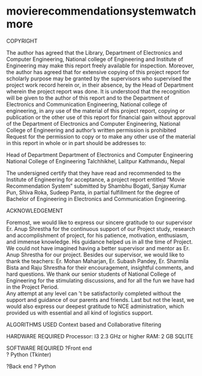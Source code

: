 # movierecommendationsystemwatchmore

COPYRIGHT

The author has agreed that the Library, Department of Electronics and Computer Engineering, National college of Engineering and Institute of Engineering may
 make this report freely available for inspection. Moreover, the author has agreed that for extensive copying of this project report for scholarly purpose may 
be granted by the supervisors who supervised the project work record herein or, in their absence, by the Head of Department wherein the project report was done. 
It is understood that the recognition will be given to the author of this report and to the Department of Electronics and Communication Engineering, National 
college of engineering, in any use of the material of this project report, copying or publication or the other use of this report for financial gain without 
approval of the Department of Electronics and Computer Engineering, National College of Engineering and author’s written permission is prohibited
Request for the permission to copy or to make any other use of the material in this report in whole or in part should be addresses to:

Head of Department
Department of Electronics and Computer Engineering
National College of Engineering
Talchhikhel, Lalitpur
Kathmandu, Nepal

The undersigned certify that they have read and recommended to the Institute of Engineering for acceptance, a project report entitled “Movie Recommendation System”
submitted by Shambhu Bogati, Sanjay Kumar Pun, Shiva Roka, Sudeep Panta, in partial fulfillment for the degree of Bachelor of Engineering in Electronics and 
Communication Engineering.


ACKNOWLEDGEMENT

Foremost, we would like to express our sincere gratitude to our supervisor Er. Anup Shrestha for the continuous support of our Project study, research and 
accomplishment of project, for his patience, motivation, enthusiasm, and immense knowledge. His guidance helped us in all the time of Project. We could not 
have imagined having a better supervisor and mentor as Er. Anup Shrestha for our project.
Besides our supervisor, we would like to thank the teachers: Er. Mohan Maharjan, Er. Subash Pandey, Er. Sharmila Bista and Raju Shrestha for their encouragement, 
insightful comments, and hard questions. 
We thank our senior students of National College of Engineering for the stimulating discussions, and for all the fun we have had in the Project Period.   
Any attempt at any level can 't be satisfactorily completed without the support and guidance of our parents and friends. Last but not the least, we would 
also express our deepest gratitude to NCE administration, which provided us with essential and all kind of logistics support.

ALGORITHMS USED
Context based and Collaborative filtering

HARDWARE REQUIRED
Processor: I3 2.3 GHz or higher
RAM: 2 GB
SQLITE

SOFTWARE REQUIRED
?Front end  
     ?	Python (Tkinter)

?Back end
     ?	Python



